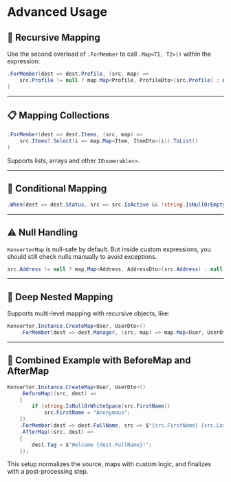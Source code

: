 # Advanced Usage

## 🔁 Recursive Mapping

Use the second overload of `.ForMember` to call `.Map<T1, T2>()` within the expression:

```csharp
.ForMember(dest => dest.Profile, (src, map) =>
    src.Profile != null ? map.Map<Profile, ProfileDto>(src.Profile) : null
)
```

---

## 📋 Mapping Collections

```csharp
.ForMember(dest => dest.Items, (src, map) =>
    src.Items?.Select(i => map.Map<Item, ItemDto>(i)).ToList()
)
```

Supports lists, arrays and other `IEnumerable<>`.

---

## 🧠 Conditional Mapping

```csharp
.When(dest => dest.Status, src => src.IsActive && !string.IsNullOrEmpty(src.Status))
```

---

## ⚠️ Null Handling

`KonverterMap` is null-safe by default. But inside custom expressions, you should still check nulls manually to avoid exceptions.

```csharp
src.Address != null ? map.Map<Address, AddressDto>(src.Address) : null
```

---

## 🧩 Deep Nested Mapping

Supports multi-level mapping with recursive objects, like:

```csharp
Konverter.Instance.CreateMap<User, UserDto>()
    .ForMember(dest => dest.Manager, (src, map) => map.Map<User, UserDto>(src.Manager));
```

---

## 🚀 Combined Example with BeforeMap and AfterMap

```csharp
Konverter.Instance.CreateMap<User, UserDto>()
    .BeforeMap((src, dest) =>
    {
        if (string.IsNullOrWhiteSpace(src.FirstName))
            src.FirstName = "Anonymous";
    })
    .ForMember(dest => dest.FullName, src => $"{src.FirstName} {src.LastName}")
    .AfterMap((src, dest) =>
    {
        dest.Tag = $"Welcome {dest.FullName}!";
    });
```

This setup normalizes the source, maps with custom logic, and finalizes with a post-processing step.
